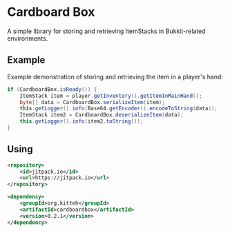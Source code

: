 Cardboard Box
=============

A simple library for storing and retrieving ItemStacks in Bukkit-related environments.

Example
-------

Example demonstration of storing and retrieving the item in a player's hand:
```java
if (CardboardBox.isReady()) {
    ItemStack item = player.getInventory().getItemInMainHand();
    byte[] data = CardboardBox.serializeItem(item);
    this.getLogger().info(Base64.getEncoder().encodeToString(data));
    ItemStack item2 = CardboardBox.deserializeItem(data);
    this.getLogger().info(item2.toString());
}
```

Using
-----

```xml
<repository>
    <id>jitpack.io</id>
    <url>https://jitpack.io</url>
</repository>
```

```xml
<dependency>
    <groupId>org.kitteh</groupId>
    <artifactId>cardboardbox</artifactId>
    <version>0.2.1</version>
</dependency>
```